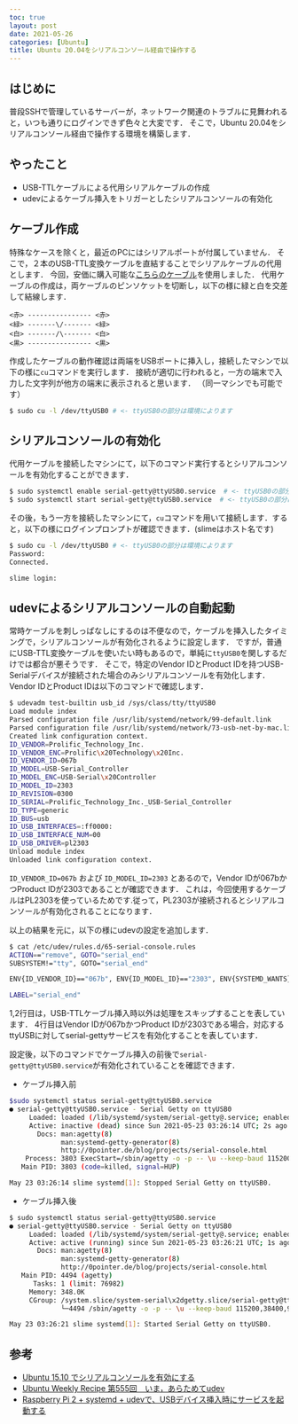 ```yaml
---
toc: true
layout: post
date: 2021-05-26
categories: [Ubuntu]
title: Ubuntu 20.04をシリアルコンソール経由で操作する
---
```


## はじめに
普段SSHで管理しているサーバーが，ネットワーク関連のトラブルに見舞われると，いつも通りにログインできず色々と大変です．
そこで，Ubuntu 20.04をシリアルコンソール経由で操作する環境を構築します．

## やったこと
* USB-TTLケーブルによる代用シリアルケーブルの作成
* udevによるケーブル挿入をトリガーとしたシリアルコンソールの有効化

## ケーブル作成
特殊なケースを除くと，最近のPCにはシリアルポートが付属していません．
そこで，２本のUSB-TTL変換ケーブルを直結することでシリアルケーブルの代用とします．
今回，安価に購入可能な[こちらのケーブル](https://www.amazon.co.jp/gp/product/B00K7YYFNM/)を使用しました．
代用ケーブルの作成は，両ケーブルのピンソケットを切断し，以下の様に緑と白を交差して結線します．

```
<赤> ---------------- <赤>
<緑> -------\/------- <緑>
<白> -------/\------- <白>
<黒> ---------------- <黒>
```

作成したケーブルの動作確認は両端をUSBポートに挿入し，接続したマシンで以下の様に`cu`コマンドを実行します．
接続が適切に行われると，一方の端末で入力した文字列が他方の端末に表示されると思います． （同一マシンでも可能です）

```bash
$ sudo cu -l /dev/ttyUSB0 # <- ttyUSB0の部分は環境によります
```

## シリアルコンソールの有効化
代用ケーブルを接続したマシンにて，以下のコマンド実行するとシリアルコンソールを有効化することができます．

```bash
$ sudo systemctl enable serial-getty@ttyUSB0.service  # <- ttyUSB0の部分は環境によります
$ sudo systemctl start serial-getty@ttyUSB0.service  # <- ttyUSB0の部分は環境によります
```

その後，もう一方を接続したマシンにて，`cu`コマンドを用いて接続します．すると，以下の様にログインプロンプトが確認できます．(slimeはホスト名です)

```bash
$ sudo cu -l /dev/ttyUSB0 # <- ttyUSB0の部分は環境によります
Password:
Connected.

slime login:
```


## udevによるシリアルコンソールの自動起動

常時ケーブルを刺しっぱなしにするのは不便なので，ケーブルを挿入したタイミングで，シリアルコンソールが有効化されるように設定します．
ですが，普通にUSB-TTL変換ケーブルを使いたい時もあるので，単純に`ttyUSB0`を関しするだけでは都合が悪そうです．
そこで，特定のVendor IDとProduct IDを持つUSB-Serialデバイスが接続された場合のみシリアルコンソールを有効化します．
Vendor IDとProduct IDは以下のコマンドで確認します．

```bash
$ udevadm test-builtin usb_id /sys/class/tty/ttyUSB0
Load module index
Parsed configuration file /usr/lib/systemd/network/99-default.link
Parsed configuration file /usr/lib/systemd/network/73-usb-net-by-mac.link
Created link configuration context.
ID_VENDOR=Prolific_Technology_Inc.
ID_VENDOR_ENC=Prolific\x20Technology\x20Inc.
ID_VENDOR_ID=067b
ID_MODEL=USB-Serial_Controller
ID_MODEL_ENC=USB-Serial\x20Controller
ID_MODEL_ID=2303
ID_REVISION=0300
ID_SERIAL=Prolific_Technology_Inc._USB-Serial_Controller
ID_TYPE=generic
ID_BUS=usb
ID_USB_INTERFACES=:ff0000:
ID_USB_INTERFACE_NUM=00
ID_USB_DRIVER=pl2303
Unload module index
Unloaded link configuration context.
```

`ID_VENDOR_ID=067b` および `ID_MODEL_ID=2303` とあるので，Vendor IDが067bかつProduct IDが2303であることが確認できます．
これは，今回使用するケーブルはPL2303を使っているためです.従って，PL2303が接続されるとシリアルコンソールが有効化されることになります．


以上の結果を元に，以下の様にudevの設定を追加します．

```bash
$ cat /etc/udev/rules.d/65-serial-console.rules
ACTION=="remove", GOTO="serial_end"
SUBSYSTEM!="tty", GOTO="serial_end"

ENV{ID_VENDOR_ID}=="067b", ENV{ID_MODEL_ID}=="2303", ENV{SYSTEMD_WANTS}+="serial-getty@ttyUSB$env{.ID_PORT}.service"

LABEL="serial_end"
```

1,2行目は，USB-TTLケーブル挿入時以外は処理をスキップすることを表しています．
4行目はVendor IDが067bかつProduct IDが2303である場合，対応するttyUSBに対してserial-gettyサービスを有効化することを表しています．

設定後，以下のコマンドでケーブル挿入の前後で`serial-getty@ttyUSB0.service`が有効化されていることを確認できます．

* ケーブル挿入前

```bash
$sudo systemctl status serial-getty@ttyUSB0.service
● serial-getty@ttyUSB0.service - Serial Getty on ttyUSB0
     Loaded: loaded (/lib/systemd/system/serial-getty@.service; enabled; vendor preset: enabled)
     Active: inactive (dead) since Sun 2021-05-23 03:26:14 UTC; 2s ago
       Docs: man:agetty(8)
             man:systemd-getty-generator(8)
             http://0pointer.de/blog/projects/serial-console.html
    Process: 3803 ExecStart=/sbin/agetty -o -p -- \u --keep-baud 115200,38400,9600 ttyUSB0 $TERM (code=killed, signal=HUP)
   Main PID: 3803 (code=killed, signal=HUP)

May 23 03:26:14 slime systemd[1]: Stopped Serial Getty on ttyUSB0.
```

* ケーブル挿入後

```bash
$ sudo systemctl status serial-getty@ttyUSB0.service
● serial-getty@ttyUSB0.service - Serial Getty on ttyUSB0
     Loaded: loaded (/lib/systemd/system/serial-getty@.service; enabled; vendor preset: enabled)
     Active: active (running) since Sun 2021-05-23 03:26:21 UTC; 1s ago
       Docs: man:agetty(8)
             man:systemd-getty-generator(8)
             http://0pointer.de/blog/projects/serial-console.html
   Main PID: 4494 (agetty)
      Tasks: 1 (limit: 76982)
     Memory: 348.0K
     CGroup: /system.slice/system-serial\x2dgetty.slice/serial-getty@ttyUSB0.service
             └─4494 /sbin/agetty -o -p -- \u --keep-baud 115200,38400,9600 ttyUSB0 vt220

May 23 03:26:21 slime systemd[1]: Started Serial Getty on ttyUSB0.
```

## 参考

* [Ubuntu 15.10 でシリアルコンソールを有効にする](https://qiita.com/falcon8823/items/cf6ace48b94946330f24)
* [Ubuntu Weekly Recipe 第555回　いま，あらためてudev](https://gihyo.jp/admin/serial/01/ubuntu-recipe/0555)
* [Raspberry Pi 2 + systemd + udevで、USBデバイス挿入時にサービスを起動する](https://thinkami.hatenablog.com/entry/2015/06/25/064658)

